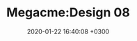 ﻿---
layout: post_1
title: "Megacme:Design 08"
img: set8-1.jpg # Add image post (optional)
img_1: set8-2.jpg # Add image post (optional)
img_2: set8-3.jpg # Add image post (optional)
img_2: set8-4.jpg # Add image post (optional)
date: 2020-01-22 16:40:08 +0300
description: You’ll find this post in your `_posts` directory. Go ahead and edit it and re-build the site to see your changes. # Add post description (optional)
tag: [Leggings, Seamless,Ombre]
---

